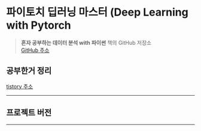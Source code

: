 # 파이토치 딥러닝 마스터 (Deep Learning with Pytorch
> **혼자 공부하는 데이터 분석 with 파이썬** 책의 GitHub 저장소  
> [GitHub 주소](https://github.com/dy0221/Study_with_book)

## **공부한거 정리**
[tistory 주소](https://dy0221.tistory.com/)

---
## 프로젝트 버전

---
